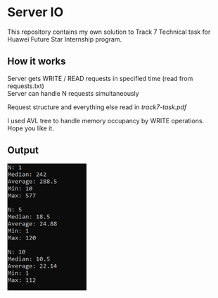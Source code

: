 
# Server IO  
This repository contains my own solution to Track 7 Technical task for Huawei Future Star Internship program.  

## How it works
Server gets WRITE / READ requests in specified time (read from requests.txt)  
Server can handle N requests simultaneously  

Request structure and everything else read in *track7-task.pdf*  

I used AVL tree to handle memory occupancy by WRITE operations.  
Hope you like it.

## Output
![out_image](https://github.com/viCodexm/ServerIO/blob/master/output.png)
